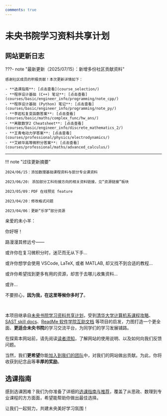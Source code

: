 ```yaml
---
comments: true
---
```


# 未央书院学习资料共享计划

## 网站更新日志

???- note "最新更新（2025/07/15）：新增多份社区贡献资料"

    感谢社区成员的积极贡献！本次更新详情如下：

    - **选课指南**: [点击查看](course_selection/)
    - **程序设计基础 (C++) 笔记**: [点击查看](courses/basic/engineer_info/programming/note_cpp/)
    - **程序设计基础 (Python) 笔记**: [点击查看](courses/basic/engineer_info/programming/note_py/)
    - **李岩松复变函数答案**: [点击查看](courses/basic/maths/complex_func/hw_ans/)
    - **离散数学2 Cheatsheet**: [点击查看](courses/basic/engineer_info/discrete_mathematics_2/)
    - **王青电动力学答案**: [点击查看](courses/professional/physics/electrodynamics/)
    - **艾颖华高等微积分答案**: [点击查看](courses/professional/maths/advanced_calculus/)

---

!!! note "过往更新摘要"

    2024/06/15：添加数理基础课程资料与部分专业课资料

    2023/06/20: 添加部分工科衔接方向的相关资料链接，见“资源链接”板块

    2023/05/09：PDF 在线预览 feature

    2023/04/20：修改格式问题

    2023/04/06：更新“乐学”部分资源


亲爱的未小羊：

你好呀！

路漫漫其修远兮——

或许你在复习微积分时，迷茫而无从下手...

或许你想学会使用 VSCode, LaTeX, 或者 MATLAB, 却又找不到合适的教程...

或许你希望找到更多有用的资源，却苦于去哪儿收集资料...

或许...

不要担心，**因为我，在这里等候你多时了**。

<br/>

本项目继承自[未央书院学习资料共享计划](https://cloud.tsinghua.edu.cn/d/56275401deeb4670a9d3/)，受到[清华大学计算机系课程攻略](https://github.com/PKUanonym/REKCARC-TSC-UHT)、[SAST skill docs](https://docs.net9.org/)、[ReadMe 软件学院互助文档](https://ssast-readme.github.io/) 等项目的启发，力图打造一个更全面、**更适合未央书院**的学习交流平台，为同学们的学习发展铺路。

在探索本网站前，请先阅读[读者须知](https://weyoung-learn.github.io/reader/)，了解网站的使用说明、以及如何向我们反馈问题。

当然，我们**更希望**你能[加入到我们的团队](https://weyoung-learn.github.io/author/)中，对我们的网站做出贡献。为此，你将收获到纪念品等**丰厚的奖励**。

## 选课指南

感到选课困难？我们为你准备了详细的[选课指南与推荐](course_selection/)，覆盖了从思政、数理到专业课程的方方面面，希望能帮助你做出最佳选择。

让我们一起努力，共建未央美好学习氛围！
